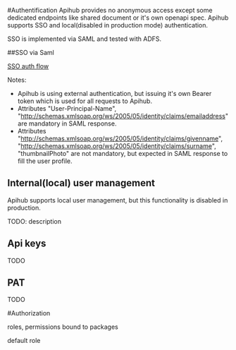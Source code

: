 

#Authentification
Apihub provides no anonymous access except some dedicated endpoints like shared document or it's own openapi spec.
Apihub supports SSO and local(disabled in production mode) authentication.

SSO is implemented via SAML and tested with ADFS.

##SSO via Saml

[SSO auth flow](sso_flow.png)

Notes:
* Apihub is using external authentication, but issuing it's own Bearer token which is used for all requests to Apihub.
* Attributes "User-Principal-Name", "http://schemas.xmlsoap.org/ws/2005/05/identity/claims/emailaddress" are mandatory in SAML response.
* Attributes "http://schemas.xmlsoap.org/ws/2005/05/identity/claims/givenname", "http://schemas.xmlsoap.org/ws/2005/05/identity/claims/surname", "thumbnailPhoto" are not mandatory, but expected in SAML response to fill the user profile.


## Internal(local) user management
Apihub supports local user management, but this functionality is disabled in production.

TODO: description

## Api keys
TODO

## PAT
TODO

#Authorization


roles, permissions
bound to packages

default role

